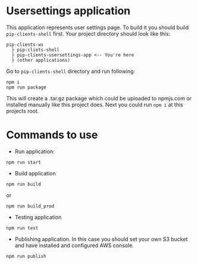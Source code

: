 # Usersettings application

This application represents user settings page.
To build it you should build `pip-clients-shell` first. Your project directory should look like this:
```
pip-clients-ws
  ├ pip-cliets-shell
  ├ pip-clients-usersettings-app <-- You're here
  ├ (other applications)
```
Go to `pip-clients-shell` directory and run following:
```
npm i
npm run package
```
This will create a .tar.gz package which could be uploaded to npmjs.com or installed manually like this project does.
Next you could run `npm i` at this projects root.

# Commands to use
* Run application:
```
npm run start
```
* Build application
```
npm run build
```
or
```
npm run build_prod
```
* Testing application
```
npm run test
```
* Publishing application. In this case you should set your own S3 bucket and have installed and configured AWS console.
```
npm run publish
```